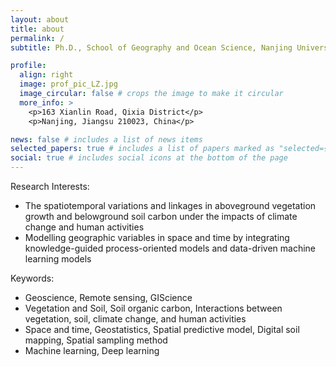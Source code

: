 ```yaml
---
layout: about
title: about
permalink: /
subtitle: Ph.D., School of Geography and Ocean Science, Nanjing University

profile:
  align: right
  image: prof_pic_LZ.jpg
  image_circular: false # crops the image to make it circular
  more_info: >
    <p>163 Xianlin Road, Qixia District</p>
    <p>Nanjing, Jiangsu 210023, China</p>

news: false # includes a list of news items
selected_papers: true # includes a list of papers marked as "selected={true}"
social: true # includes social icons at the bottom of the page
---
```



Research Interests:
- The spatiotemporal variations and linkages in aboveground vegetation growth and belowground soil carbon under the impacts of climate change and human activities
- Modelling geographic variables in space and time by integrating knowledge-guided process-oriented models and data-driven machine learning models

Keywords:
- Geoscience, Remote sensing, GIScience
- Vegetation and Soil, Soil organic carbon, Interactions between vegetation, soil, climate change, and human activities
- Space and time, Geostatistics, Spatial predictive model, Digital soil mapping, Spatial sampling method
- Machine learning, Deep learning

<!-- Write your biography here. Tell the world about yourself. Link to your favorite [subreddit](http://reddit.com). You can put a picture in, too. The code is already in, just name your picture `prof_pic.jpg` and put it in the `img/` folder.

Put your address / P.O. box / other info right below your picture. You can also disable any of these elements by editing `profile` property of the YAML header of your `_pages/about.md`. Edit `_bibliography/papers.bib` and Jekyll will render your [publications page](/al-folio/publications/) automatically.

Link to your social media connections, too. This theme is set up to use [Font Awesome icons](https://fontawesome.com/) and [Academicons](https://jpswalsh.github.io/academicons/), like the ones below. Add your Facebook, Twitter, LinkedIn, Google Scholar, or just disable all of them. -->
